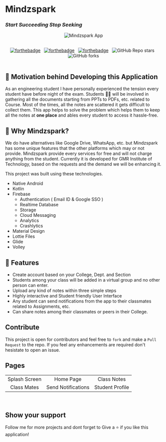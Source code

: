 <h1 >Mindzspark</h1> 
<h3><i>Start Succeeding Stop Seeking</i></h3>

<div align="center">
  <img alt="Mindzspark App" src=".\app\src\main\res\drawable\Mindzspark_github.png" />
</div>

<br/>

<center>

[![forthebadge](https://forthebadge.com/images/badges/built-with-love.svg)](https://forthebadge.com) &nbsp;
[![forthebadge](https://forthebadge.com/images/badges/open-source.svg)](https://forthebadge.com) &nbsp;
[![forthebadge](https://forthebadge.com/images/badges/built-for-android.svg)](https://forthebadge.com) &nbsp;
![GitHub Repo stars](https://img.shields.io/github/stars/saikiran1224/Mindzspark?color=red&logo=github&style=for-the-badge) &nbsp;
![GitHub forks](https://img.shields.io/github/forks/saikiran1224/Mindzspark?color=red&logo=github&style=for-the-badge) 
<br/><br/>
</center>




## 🧠 Motivation behind Developing this Application

As an engineering student I have personally experienced the tension every student have before night of the exam. Students 👨‍💻 will be involved in gathering all the documents starting from PPTs to PDFs, etc. related to Course. Most of the times, all the notes are scattered it gets difficult to collect them. This app helps to solve the problem which helps them to keep all the notes at **one place** and ables every student to access it hassle-free.


## 🧐 Why Mindzspark?

We do have alternatives like Google Drive, WhatsApp, etc. but Mindzspark has some unique features that the other platforms which may or not provide. Mindzspark provide every services for free and will not charge anything from the student. Currently it is developed for GMR Institute of Technology, based on the requests and the demand we will be enhancing it. 


This project was built using these technologies.

- Native Android
- Kotlin
- Firebase
   - Authentication ( Email ID & Google SSO )
   - Realtime Database
   - Storage
   - Cloud Messaging
   - Analytics
   - Crashlytics
- Material Design 
- Lottie Files
- Glide
- Volley


## 🤩 Features

- Create account based on your College, Dept. and Section
- Students among your class will be added in a virtual group and no other person can enter.
- Upload any kind of notes within three simple steps
- Highly interactive and Student friendly User Interface 
- Any student can send notifications from the app to their classmates related to Assignments, etc.
- Can share notes among their classmates or peers in their College.


## Contribute

This project is open for contributors and feel free to `fork` and make a `Pull Request` to the repo. If you feel any enhancements are required don't hesistate to open an issue.


##  Pages

<table>

 <tr>
   <td align="center">Splash Screen</td>
   <td align="center">Home Page</td>
   <td align="center">Class Notes</td>
 </tr>

 <tr>
   <td align="center">Class Mates</td>
   <td align="center">Send Notifications</td>
   <td align="center">Student Profile</td>
 </tr>
  
</table>

<br/>

## Show your support 

Follow me for more projects and dont forget to Give a ⭐ if you like this application!
